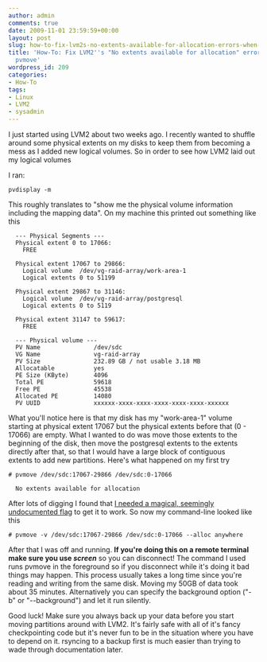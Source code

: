 ```yaml
---
author: admin
comments: true
date: 2009-11-01 23:59:59+00:00
layout: post
slug: how-to-fix-lvm2s-no-extents-available-for-allocation-errors-when-using-pvmove
title: 'How-To: Fix LVM2''s "No extents available for allocation" errors when using
  pvmove'
wordpress_id: 209
categories:
- How-To
tags:
- Linux
- LVM2
- sysadmin
---
```


I just started using LVM2 about two weeks ago.  I recently wanted to shuffle around some physical extents on my disks to keep them from becoming a mess as I added new logical volumes.  So in order to see how LVM2 laid out my logical volumes

I ran:

    
    pvdisplay -m


This roughly translates to "show me the physical volume information including the mapping data".  On my machine this printed out something like this

    
      --- Physical Segments ---
      Physical extent 0 to 17066:
        FREE
    
      Physical extent 17067 to 29866:
        Logical volume	/dev/vg-raid-array/work-area-1
        Logical extents	0 to 51199
    
      Physical extent 29867 to 31146:
        Logical volume	/dev/vg-raid-array/postgresql
        Logical extents	0 to 5119
    
      Physical extent 31147 to 59617:
        FREE
    
      --- Physical volume ---
      PV Name               /dev/sdc
      VG Name               vg-raid-array
      PV Size               232.89 GB / not usable 3.18 MB
      Allocatable           yes
      PE Size (KByte)       4096
      Total PE              59618
      Free PE               45538
      Allocated PE          14080
      PV UUID               xxxxxx-xxxx-xxxx-xxxx-xxxx-xxxx-xxxxxx


What you'll notice here is that my disk has my "work-area-1" volume starting at physical extent 17067 but the physical extents before that (0 - 17066) are empty.  What I wanted to do was move those extents to the beginning of the disk, then move the postgresql extents to the extents directly after that, so that I would have a large block of contiguous extents to add new partitions.  Here's what happened on my first try

    
    # pvmove /dev/sdc:17067-29866 /dev/sdc:0-17066
    
      No extents available for allocation


After lots of digging I found that [I needed a magical, seemingly undocumented flag](http://lists.alioth.debian.org/pipermail/pkg-lvm-maintainers/2007-August/001322.html) to get it to work.  So now my command-line looked like this

    
    # pvmove -v /dev/sdc:17067-29866 /dev/sdc:0-17066 --alloc anywhere


After that I was off and running.  **If you're doing this on a remote terminal make sure you use _screen_** so you can disconnect!  The command I used runs pvmove in the foreground so if you disconnect while it's doing it bad things may happen.  This process usually takes a long time since you're reading and writing from the same disk.  Moving my 50GB of data took about 35 minutes.  Alternatively you can specify the background option ("-b" or "--background") and let it run silently.

Good luck!  Make sure you always back up your data before you start moving partitions around with LVM2.  It's fairly safe with all of it's fancy checkpointing code but it's never fun to be in the situation where you have to depend on it. rsyncing to a backup first is much easier than trying to wade through documentation later.
